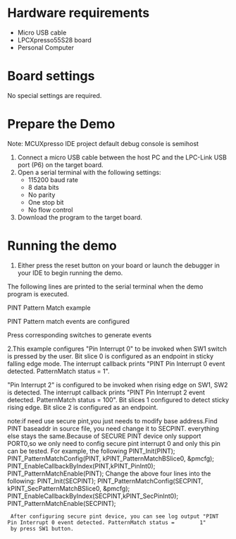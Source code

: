 Hardware requirements
=====================
- Micro USB cable
- LPCXpresso55S28 board
- Personal Computer

Board settings
==============
No special settings are required.

Prepare the Demo
===============
Note: MCUXpresso IDE project default debug console is semihost
1.  Connect a micro USB cable between the host PC and the LPC-Link USB port (P6) on the target board.
2.  Open a serial terminal with the following settings:
    - 115200 baud rate
    - 8 data bits
    - No parity
    - One stop bit
    - No flow control
3.  Download the program to the target board.

Running the demo
================
1. Either press the reset button on your board or launch the debugger in your IDE to begin running the demo.

The following lines are printed to the serial terminal when the demo program is executed.

PINT Pattern Match example

PINT Pattern match events are configured

Press corresponding switches to generate events

2.This example configures "Pin Interrupt 0" to be invoked when SW1 switch is pressed by the user. 
Bit slice 0 is configured as an endpoint in sticky falling edge mode. The interrupt callback prints 
"PINT Pin Interrupt 0 event detected. PatternMatch status =        1". 

"Pin Interrupt 2" is configured to be invoked when rising edge on SW1, SW2 is detected. The 
interrupt callback prints "PINT Pin Interrupt 2 event detected. PatternMatch status =     100". Bit slices
1 configured to detect sticky rising edge. Bit slice 2 is configured as an endpoint.


note:if need use secure pint,you just needs to modify base address.Find PINT baseaddr in source file,
	 you need change it to SECPINT. everything else stays the same.Because of SECURE PINT device only 
	 support PORT0,so we only need to config secure pint interrupt 0 and only this pin can be tested.
	 For example, the following
	 PINT_Init(PINT);
     PINT_PatternMatchConfig(PINT, kPINT_PatternMatchBSlice0, &pmcfg);
     PINT_EnableCallbackByIndex(PINT,kPINT_PinInt0);
     PINT_PatternMatchEnable(PINT);
	 Change the above four lines into the following:
	 PINT_Init(SECPINT);
     PINT_PatternMatchConfig(SECPINT, kPINT_SecPatternMatchBSlice0, &pmcfg);
     PINT_EnableCallbackByIndex(SECPINT,kPINT_SecPinInt0);
	 PINT_PatternMatchEnable(SECPINT);
	 
	 After configuring secure pint device, you can see log output "PINT Pin Interrupt 0 event detected. PatternMatch status =        1"
	 by press SW1 button.